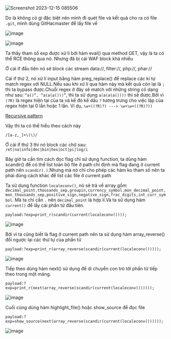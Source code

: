 ![Screenshot 2023-12-15 085506](https://github.com/Llam-a/BUUCTF/assets/115911041/6b124fd0-d650-4cde-b155-b18f6e0a25a8)

Do là không có gì đặc biệt nên mình đi quét file và kết quả cho ra có file `.git`, mình dùng GitHacmaster để lấy file về

![image](https://github.com/Llam-a/BUUCTF/assets/115911041/059271c9-d6db-4590-a7c3-0be3b902d62b)

![image](https://github.com/Llam-a/BUUCTF/assets/115911041/f4c4a901-b7db-4571-a491-de33f83aa1bc)

Ta thấy tham số exp được xử lí bởi hàm eval() qua method GET, vậy là ta có thể RCE thông qua nó. Nhưng đã bị cái WAF block khá nhiều

Ở cái if đầu tiên nó sẽ block các stream data://, filter://, php://, phar://

Cái if thứ 2, nó xử lí input bằng hàm preg_replace() để replace các kí tự match regex với NULL.Nếu sau khi xứ lí qua hàm này mà kết quả còn lại là `;` thì ta bypass được.Chuỗi regex ở đây sẽ match với những string có dạng như sau: `“a()”, “a(a(a()))”`, thì ta sử dụng `a(a(a(a())))` thì sẽ được.Bởi vì `(?R)` là regex hiện tại của ta và kế đó kế dấu `?` tương trưng cho việc lặp của regex hiện tại 0 lần hoặc 1 lần. Ví dụ, `\w+((?R)?) ---> \w+\w+((?R)?))`

[Recursive pattern](https://www.php.net/manual/en/regexp.reference.recursive.php)

Vậy thì ta có thể hiểu theo cách này

`/[a-z,_]+\(\)/`

Ở cái if thứ 3 thì nó block các chữ sau: `/et|na|info|dec|bin|hex|oct|pi|log/i`

Bây giờ ta cần tìm cách đọc flag chỉ sử dụng function, ta dùng hàm scandir() để có thể list toàn bộ file ở path chỉ định mà flag đang ở current path nên `scandir(.)`.Nhưng mà nó chỉ cho phép các hàm ko tham số nên ta phải dùng cách khác để list các file ở current path

Ta sử dụng function `localeconv()`, nó sẽ trả về  array gồm `decimal_point,thousands_sep,groupin,currency_symbol.mon_decimal_point,mon_thousands_sep,positive_sign,negative_sign,frac_digits,int_curr_symbol`. Mà ta chỉ cần `.` nên `decimal_point` là hợp lí.Và ta sử dụng hàm `current()` để lấy cái phần tử đầu tiên.

`payload:?exp=print_r(scandir(current(localeconv())));`

![image](https://github.com/Llam-a/BUUCTF/assets/115911041/a1c2b3fe-577f-4872-9dbd-60a758690aa3)

Bởi vì ta cũng biết là flag ở current path nên ta sử dụng hàm array_reverse() đổi ngược lại các thứ tự của phần tử

`payload:?exp=print_r(array_reverse(scandir(current(localeconv()))));`

![image](https://github.com/Llam-a/BUUCTF/assets/115911041/9b40f9ec-2369-4193-bfad-eda77b5dbaa6)

Tiếp theo dùng hàm next() sử dụng để di chuyển con trỏ tới phần tử tiếp theo trong một mảng.

`payload:?exp=print_r(next(array_reverse(scandir(current(localeconv())))));`

![image](https://github.com/Llam-a/BUUCTF/assets/115911041/d5baa32e-ab03-4af6-bfab-0d55dbd13dca)

Cuối cùng dùng hàm highlight_file() hoặc show_source để đọc file

`payload:?exp=show_source(next(array_reverse(scandir(current(localeconv())))));`

![image](https://github.com/Llam-a/BUUCTF/assets/115911041/7953817c-7124-460a-b634-d02413073db3)


